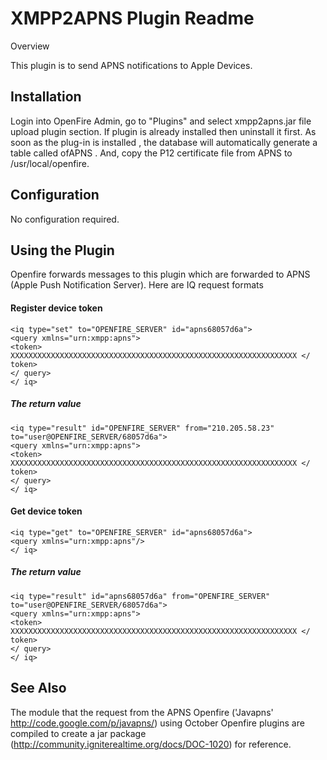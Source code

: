 # XMPP2APNS Plugin Readme

Overview

This plugin is to send APNS notifications to Apple Devices.

## Installation

Login into OpenFire Admin, go to "Plugins" and select xmpp2apns.jar file upload plugin section. If plugin is already installed then uninstall it first.
As soon as the plug-in is installed , the database will automatically generate a table called ofAPNS .
And, copy the P12 certificate file from APNS to /usr/local/openfire.

## Configuration

No configuration required.

## Using the Plugin

Openfire forwards messages to this plugin which are forwarded to APNS (Apple Push Notification Server). 
Here are IQ request formats 

#### Register device token

    <iq type="set" to="OPENFIRE_SERVER" id="apns68057d6a">
    <query xmlns="urn:xmpp:apns">
    <token> XXXXXXXXXXXXXXXXXXXXXXXXXXXXXXXXXXXXXXXXXXXXXXXXXXXXXXXXXXXXXXXX </ token>
    </ query>
    </ iq>

##### The return value

    <iq type="result" id="OPENFIRE_SERVER" from="210.205.58.23" to="user@OPENFIRE_SERVER/68057d6a">
    <query xmlns="urn:xmpp:apns">
    <token> XXXXXXXXXXXXXXXXXXXXXXXXXXXXXXXXXXXXXXXXXXXXXXXXXXXXXXXXXXXXXXXX </ token>
    </ query>
    </ iq>

#### Get device token

    <iq type="get" to="OPENFIRE_SERVER" id="apns68057d6a">
    <query xmlns="urn:xmpp:apns"/>
    </ iq>

##### The return value

    <iq type="result" id="apns68057d6a" from="OPENFIRE_SERVER" to="user@OPENFIRE_SERVER/68057d6a">
    <query xmlns="urn:xmpp:apns">
    <token> XXXXXXXXXXXXXXXXXXXXXXXXXXXXXXXXXXXXXXXXXXXXXXXXXXXXXXXXXXXXXXXX </ token>
    </ query>
    </ iq>

## See Also


The module that the request from the APNS Openfire ('Javapns' http://code.google.com/p/javapns/) using October 
Openfire plugins are compiled to create a jar package (http://community.igniterealtime.org/docs/DOC-1020) for reference. 
